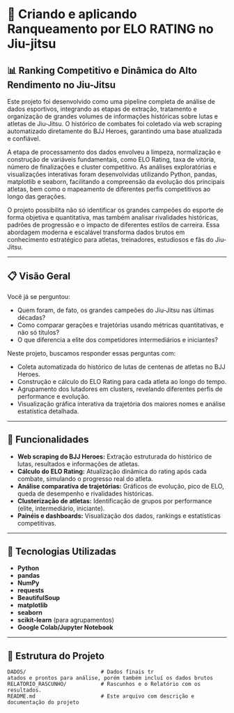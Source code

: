 # 🥋 Criando e aplicando Ranqueamento por ELO RATING no Jiu-jitsu

## 📊 Ranking Competitivo e Dinâmica do Alto Rendimento no Jiu-Jitsu

Este projeto foi desenvolvido como uma pipeline completa de análise de dados esportivos, integrando as etapas de extração, tratamento e organização de grandes volumes de informações históricas sobre lutas e atletas de Jiu-Jitsu. O histórico de combates foi coletado via web scraping automatizado diretamente do BJJ Heroes, garantindo uma base atualizada e confiável.

A etapa de processamento dos dados envolveu a limpeza, normalização e construção de variáveis fundamentais, como ELO Rating, taxa de vitória, número de finalizações e cluster competitivo. As análises exploratórias e visualizações interativas foram desenvolvidas utilizando Python, pandas, matplotlib e seaborn, facilitando a compreensão da evolução dos principais atletas, bem como o mapeamento de diferentes perfis competitivos ao longo das gerações.

O projeto possibilita não só identificar os grandes campeões do esporte de forma objetiva e quantitativa, mas também analisar rivalidades históricas, padrões de progressão e o impacto de diferentes estilos de carreira. Essa abordagem moderna e escalável transforma dados brutos em conhecimento estratégico para atletas, treinadores, estudiosos e fãs do Jiu-Jitsu.

---

## 📋 Visão Geral

Você já se perguntou:

- Quem foram, de fato, os grandes campeões do Jiu-Jitsu nas últimas décadas?
- Como comparar gerações e trajetórias usando métricas quantitativas, e não só títulos?
- O que diferencia a elite dos competidores intermediários e iniciantes?

Neste projeto, buscamos responder essas perguntas com:

- Coleta automatizada do histórico de lutas de centenas de atletas no BJJ Heroes.
- Construção e cálculo do ELO Rating para cada atleta ao longo do tempo.
- Agrupamento dos lutadores em clusters, revelando diferentes perfis de performance e evolução.
- Visualização gráfica interativa da trajetória dos maiores nomes e análise estatística detalhada.

---

## 🚀 Funcionalidades

- **Web scraping do BJJ Heroes:** Extração estruturada do histórico de lutas, resultados e informações de atletas.
- **Cálculo do ELO Rating:** Atualização dinâmica do rating após cada combate, simulando o progresso real do atleta.
- **Análise comparativa de trajetórias:** Gráficos de evolução, pico de ELO, queda de desempenho e rivalidades históricas.
- **Clusterização de atletas:** Identificação de grupos por performance (elite, intermediário, iniciante).
- **Painéis e dashboards:** Visualização dos dados, rankings e estatísticas competitivas.

---

## 🔧 Tecnologias Utilizadas

- **Python**
- **pandas**
- **NumPy**
- **requests**
- **BeautifulSoup**
- **matplotlib**
- **seaborn**
- **scikit-learn** (para agrupamentos)
- **Google Colab/Jupyter Notebook**

---

## 📂 Estrutura do Projeto

```plaintext
DADOS/                        # Dados finais tr
atados e prontos para análise, porém também incluí os dados brutos
RELATORIO_RASCUNHO/           # Rascunhos e o Relatório com os resultados.
README.md                     # Este arquivo com descrição e documentação do projeto
